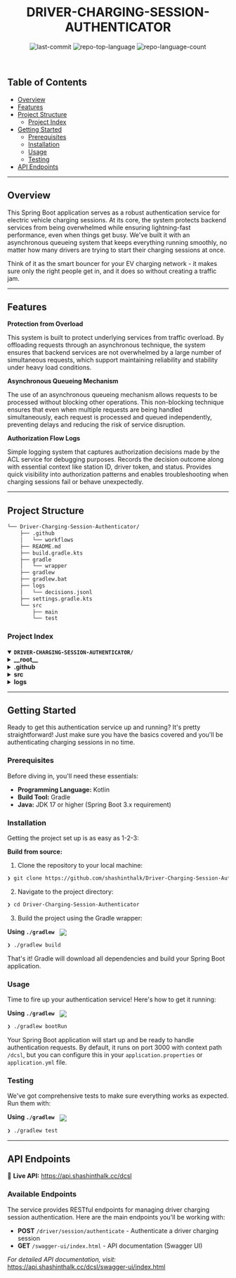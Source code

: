 <p align="center"><h1 align="center">DRIVER-CHARGING-SESSION-AUTHENTICATOR</h1></p>
<p align="center">
	<img src="https://img.shields.io/github/last-commit/shashinthalk/Driver-Charging-Session-Authenticator?style=default&logo=git&logoColor=white&color=0080ff" alt="last-commit">
	<img src="https://img.shields.io/github/languages/top/shashinthalk/Driver-Charging-Session-Authenticator?style=default&color=0080ff" alt="repo-top-language">
	<img src="https://img.shields.io/github/languages/count/shashinthalk/Driver-Charging-Session-Authenticator?style=default&color=0080ff" alt="repo-language-count">
</p>
<p align="center"><!-- default option, no dependency badges. -->
</p>
<p align="center">
	<!-- default option, no dependency badges. -->
</p>
<br>

##  Table of Contents

- [ Overview](#overview)
- [ Features](#features)
- [ Project Structure](#project-structure)
  - [ Project Index](#project-index)
- [ Getting Started](#getting-started)
  - [ Prerequisites](#prerequisites)
  - [ Installation](#installation)
  - [ Usage](#usage)
  - [ Testing](#testing)
- [ API Endpoints](#api-endpoints)

---

##  Overview

This Spring Boot application serves as a robust authentication service for electric vehicle charging sessions. At its core, the system protects backend services from being overwhelmed while ensuring lightning-fast performance, even when things get busy. We've built it with an asynchronous queueing system that keeps everything running smoothly, no matter how many drivers are trying to start their charging sessions at once.

Think of it as the smart bouncer for your EV charging network - it makes sure only the right people get in, and it does so without creating a traffic jam.

---

##  Features

**Protection from Overload**

This system is built to protect underlying services from traffic overload. By offloading requests through an asynchronous technique, the system ensures that backend services are not overwhelmed by a large number of simultaneous requests, which support maintaining reliability and stability under heavy load conditions.

**Asynchronous Queueing Mechanism**

The use of an asynchronous queueing mechanism allows requests to be processed without blocking other operations. This non-blocking technique ensures that even when multiple requests are being handled simultaneously, each request is processed and queued independently, preventing delays and reducing the risk of service disruption.

**Authorization Flow Logs**

Simple logging system that captures authorization decisions made by the ACL service for debugging purposes. Records the decision outcome along with essential context like station ID, driver token, and status. Provides quick visibility into authorization patterns and enables troubleshooting when charging sessions fail or behave unexpectedly.

---

##  Project Structure

```sh
└── Driver-Charging-Session-Authenticator/
    ├── .github
    │   └── workflows
    ├── README.md
    ├── build.gradle.kts
    ├── gradle
    │   └── wrapper
    ├── gradlew
    ├── gradlew.bat
    ├── logs
    │   └── decisions.jsonl
    ├── settings.gradle.kts
    └── src
        ├── main
        └── test
```


###  Project Index
<details open>
	<summary><b><code>DRIVER-CHARGING-SESSION-AUTHENTICATOR/</code></b></summary>
	<details> <!-- __root__ Submodule -->
		<summary><b>__root__</b></summary>
		<blockquote>
			<table>
			<tr>
				<td><b><a href='https://github.com/shashinthalk/Driver-Charging-Session-Authenticator/blob/master/gradlew.bat'>gradlew.bat</a></b></td>
				<td><code>❯ Gradle wrapper script for Windows</code></td>
			</tr>
			<tr>
				<td><b><a href='https://github.com/shashinthalk/Driver-Charging-Session-Authenticator/blob/master/build.gradle.kts'>build.gradle.kts</a></b></td>
				<td><code>❯ Main build configuration with dependencies and plugins</code></td>
			</tr>
			<tr>
				<td><b><a href='https://github.com/shashinthalk/Driver-Charging-Session-Authenticator/blob/master/settings.gradle.kts'>settings.gradle.kts</a></b></td>
				<td><code>❯ Gradle project settings and configuration</code></td>
			</tr>
			</table>
		</blockquote>
	</details>
	<details> <!-- .github Submodule -->
		<summary><b>.github</b></summary>
		<blockquote>
			<details>
				<summary><b>workflows</b></summary>
				<blockquote>
					<table>
					<tr>
						<td><b><a href='https://github.com/shashinthalk/Driver-Charging-Session-Authenticator/blob/master/.github/workflows/deploy.yml'>deploy.yml</a></b></td>
						<td><code>❯ CI/CD pipeline for deployment automation</code></td>
					</tr>
					<tr>
						<td><b><a href='https://github.com/shashinthalk/Driver-Charging-Session-Authenticator/blob/master/.github/workflows/ktlint.yml'>ktlint.yml</a></b></td>
						<td><code>❯ Kotlin code style and formatting checks</code></td>
					</tr>
					</table>
				</blockquote>
			</details>
		</blockquote>
	</details>
	<details> <!-- src Submodule -->
		<summary><b>src</b></summary>
		<blockquote>
			<details>
				<summary><b>main</b></summary>
				<blockquote>
					<details>
						<summary><b>kotlin</b></summary>
						<blockquote>
							<details>
								<summary><b>com</b></summary>
								<blockquote>
									<details>
										<summary><b>shashinthalk</b></summary>
										<blockquote>
											<details>
												<summary><b>driverchargingsessionauthenticator</b></summary>
												<blockquote>
													<table>
													<tr>
														<td><b><a href='https://github.com/shashinthalk/Driver-Charging-Session-Authenticator/blob/master/src/main/kotlin/com/shashinthalk/driverchargingsessionauthenticator/DriverChargingSessionAuthenticatorApplication.kt'>DriverChargingSessionAuthenticatorApplication.kt</a></b></td>
														<td><code>❯ Main Spring Boot application entry point</code></td>
													</tr>
													</table>
													<details>
														<summary><b>common</b></summary>
														<blockquote>
															<details>
																<summary><b>config</b></summary>
																<blockquote>
																	<table>
																	<tr>
																		<td><b><a href='https://github.com/shashinthalk/Driver-Charging-Session-Authenticator/blob/master/src/main/kotlin/com/shashinthalk/driverchargingsessionauthenticator/common/config/CoroutineConfig.kt'>CoroutineConfig.kt</a></b></td>
																		<td><code>❯ Coroutine and async processing configuration</code></td>
																	</tr>
																	<tr>
																		<td><b><a href='https://github.com/shashinthalk/Driver-Charging-Session-Authenticator/blob/master/src/main/kotlin/com/shashinthalk/driverchargingsessionauthenticator/common/config/WebClientConfig.kt'>WebClientConfig.kt</a></b></td>
																		<td><code>❯ HTTP client configuration for external services</code></td>
																	</tr>
																	<tr>
																		<td><b><a href='https://github.com/shashinthalk/Driver-Charging-Session-Authenticator/blob/master/src/main/kotlin/com/shashinthalk/driverchargingsessionauthenticator/common/config/OpenApiConfig.kt'>OpenApiConfig.kt</a></b></td>
																		<td><code>❯ API documentation and Swagger configuration</code></td>
																	</tr>
																	</table>
																</blockquote>
															</details>
														</blockquote>
													</details>
													<details>
														<summary><b>authservice</b></summary>
														<blockquote>
															<details>
																<summary><b>dto</b></summary>
																<blockquote>
																	<table>
																	<tr>
																		<td><b><a href='https://github.com/shashinthalk/Driver-Charging-Session-Authenticator/blob/master/src/main/kotlin/com/shashinthalk/driverchargingsessionauthenticator/authservice/dto/AclRecordBody.kt'>AclRecordBody.kt</a></b></td>
																		<td><code>❯ Data transfer object for ACL record responses</code></td>
																	</tr>
																	<tr>
																		<td><b><a href='https://github.com/shashinthalk/Driver-Charging-Session-Authenticator/blob/master/src/main/kotlin/com/shashinthalk/driverchargingsessionauthenticator/authservice/dto/CallbackBody.kt'>CallbackBody.kt</a></b></td>
																		<td><code>❯ Data transfer object for callback responses</code></td>
																	</tr>
																	</table>
																</blockquote>
															</details>
															<details>
																<summary><b>authenticate</b></summary>
																<blockquote>
																	<table>
																	<tr>
																		<td><b><a href='https://github.com/shashinthalk/Driver-Charging-Session-Authenticator/blob/master/src/main/kotlin/com/shashinthalk/driverchargingsessionauthenticator/authservice/authenticate/Authenticator.kt'>Authenticator.kt</a></b></td>
																		<td><code>❯ Core authentication logic and validation</code></td>
																	</tr>
																	</table>
																</blockquote>
															</details>
															<details>
																<summary><b>logger</b></summary>
																<blockquote>
																	<table>
																	<tr>
																		<td><b><a href='https://github.com/shashinthalk/Driver-Charging-Session-Authenticator/blob/master/src/main/kotlin/com/shashinthalk/driverchargingsessionauthenticator/authservice/logger/DecisionLogger.kt'>DecisionLogger.kt</a></b></td>
																		<td><code>❯ Authorization decision logging</code></td>
																	</tr>
																	</table>
																</blockquote>
															</details>
															<details>
																<summary><b>service</b></summary>
																<blockquote>
																	<table>
																	<tr>
																		<td><b><a href='https://github.com/shashinthalk/Driver-Charging-Session-Authenticator/blob/master/src/main/kotlin/com/shashinthalk/driverchargingsessionauthenticator/authservice/service/AuthorizationService.kt'>AuthorizationService.kt</a></b></td>
																		<td><code>❯ Core business logic for session authorization</code></td>
																	</tr>
																	</table>
																</blockquote>
															</details>
														</blockquote>
													</details>
													<details>
														<summary><b>api</b></summary>
														<blockquote>
															<details>
																<summary><b>dto</b></summary>
																<blockquote>
																	<table>
																	<tr>
																		<td><b><a href='https://github.com/shashinthalk/Driver-Charging-Session-Authenticator/blob/master/src/main/kotlin/com/shashinthalk/driverchargingsessionauthenticator/api/dto/RequestAcknowledgment.kt'>RequestAcknowledgment.kt</a></b></td>
																		<td><code>❯ API response model for request confirmations</code></td>
																	</tr>
																	<tr>
																		<td><b><a href='https://github.com/shashinthalk/Driver-Charging-Session-Authenticator/blob/master/src/main/kotlin/com/shashinthalk/driverchargingsessionauthenticator/api/dto/SessionRequestBody.kt'>SessionRequestBody.kt</a></b></td>
																		<td><code>❯ Request payload model for charging sessions</code></td>
																	</tr>
																	</table>
																</blockquote>
															</details>
															<details>
																<summary><b>controller</b></summary>
																<blockquote>
																	<table>
																	<tr>
																		<td><b><a href='https://github.com/shashinthalk/Driver-Charging-Session-Authenticator/blob/master/src/main/kotlin/com/shashinthalk/driverchargingsessionauthenticator/api/controller/DriverSessionRequestController.kt'>DriverSessionRequestController.kt</a></b></td>
																		<td><code>❯ REST API endpoints for driver session management</code></td>
																	</tr>
																	</table>
																</blockquote>
															</details>
														</blockquote>
													</details>
													<details>
														<summary><b>exception</b></summary>
														<blockquote>
															<table>
															<tr>
																<td><b><a href='https://github.com/shashinthalk/Driver-Charging-Session-Authenticator/blob/master/src/main/kotlin/com/shashinthalk/driverchargingsessionauthenticator/exception/ValidationExceptionHandler.kt'>ValidationExceptionHandler.kt</a></b></td>
																<td><code>❯ Global exception handling and error responses</code></td>
															</tr>
															</table>
														</blockquote>
													</details>
												</blockquote>
											</details>
										</blockquote>
									</details>
								</blockquote>
							</details>
						</blockquote>
					</details>
				</blockquote>
			</details>
			<details>
				<summary><b>test</b></summary>
				<blockquote>
					<details>
						<summary><b>kotlin</b></summary>
						<blockquote>
							<details>
								<summary><b>com</b></summary>
								<blockquote>
									<details>
										<summary><b>shashinthalk</b></summary>
										<blockquote>
											<details>
												<summary><b>driverchargingsessionauthenticator</b></summary>
												<blockquote>
													<details>
														<summary><b>api</b></summary>
														<blockquote>
															<details>
																<summary><b>controller</b></summary>
																<blockquote>
																	<table>
																	<tr>
																		<td><b><a href='https://github.com/shashinthalk/Driver-Charging-Session-Authenticator/blob/master/src/test/kotlin/com/shashinthalk/driverchargingsessionauthenticator/api/controller/DriverSessionRequestControllerTest.kt'>DriverSessionRequestControllerTest.kt</a></b></td>
																		<td><code>❯ Controller layer tests for API endpoints</code></td>
																	</tr>
																	</table>
																</blockquote>
															</details>
														</blockquote>
													</details>
													<details>
														<summary><b>authservice</b></summary>
														<blockquote>
															<details>
																<summary><b>service</b></summary>
																<blockquote>
																	<table>
																	<tr>
																		<td><b><a href='https://github.com/shashinthalk/Driver-Charging-Session-Authenticator/blob/master/src/test/kotlin/com/shashinthalk/driverchargingsessionauthenticator/authservice/service/AuthorizationServiceTest.kt'>AuthorizationServiceTest.kt</a></b></td>
																		<td><code>❯ Unit tests for authorization business logic</code></td>
																	</tr>
																	</table>
																</blockquote>
															</details>
														</blockquote>
													</details>
												</blockquote>
											</details>
										</blockquote>
									</details>
								</blockquote>
							</details>
						</blockquote>
					</details>
				</blockquote>
			</details>
		</blockquote>
	</details>
	<details> <!-- logs Submodule -->
		<summary><b>logs</b></summary>
		<blockquote>
			<table>
			<tr>
				<td><b><a href='https://github.com/shashinthalk/Driver-Charging-Session-Authenticator/blob/master/logs/decisions.jsonl'>decisions.jsonl</a></b></td>
				<td><code>❯ Authorization decision logs in JSON Lines format</code></td>
			</tr>
			</table>
		</blockquote>
	</details>
</details>

---
##  Getting Started

Ready to get this authentication service up and running? It's pretty straightforward! Just make sure you have the basics covered and you'll be authenticating charging sessions in no time.

###  Prerequisites

Before diving in, you'll need these essentials:

- **Programming Language:** Kotlin
- **Build Tool:** Gradle
- **Java:** JDK 17 or higher (Spring Boot 3.x requirement)


###  Installation

Getting the project set up is as easy as 1-2-3:

**Build from source:**

1. Clone the repository to your local machine:
```sh
❯ git clone https://github.com/shashinthalk/Driver-Charging-Session-Authenticator
```

2. Navigate to the project directory:
```sh
❯ cd Driver-Charging-Session-Authenticator
```

3. Build the project using the Gradle wrapper:

**Using `./gradlew`** &nbsp; [<img align="center" src="https://img.shields.io/badge/Kotlin-0095D5.svg?style={badge_style}&logo=kotlin&logoColor=white" />](https://kotlinlang.org/)

```sh
❯ ./gradlew build  
```

That's it! Gradle will download all dependencies and build your Spring Boot application.

###  Usage

Time to fire up your authentication service! Here's how to get it running:

**Using `./gradlew`** &nbsp; [<img align="center" src="https://img.shields.io/badge/Kotlin-0095D5.svg?style={badge_style}&logo=kotlin&logoColor=white" />](https://kotlinlang.org/)

```sh
❯ ./gradlew bootRun
```

Your Spring Boot application will start up and be ready to handle authentication requests. By default, it runs on port 3000 with context path `/dcsl`, but you can configure this in your `application.properties` or `application.yml` file.

###  Testing

We've got comprehensive tests to make sure everything works as expected. Run them with:

**Using `./gradlew`** &nbsp; [<img align="center" src="https://img.shields.io/badge/Kotlin-0095D5.svg?style={badge_style}&logo=kotlin&logoColor=white" />](https://kotlinlang.org/)

```sh
❯ ./gradlew test
```


---

##  API Endpoints

🚀 **Live API:** https://api.shashinthalk.cc/dcsl

### Available Endpoints

The service provides RESTful endpoints for managing driver charging session authentication. Here are the main endpoints you'll be working with:

- **POST** `/driver/session/authenticate` - Authenticate a driver charging session
- **GET** `/swagger-ui/index.html` - API documentation (Swagger UI)

*For detailed API documentation, visit:* https://api.shashinthalk.cc/dcsl/swagger-ui/index.html

